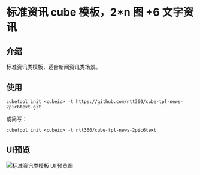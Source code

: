 # 标准资讯 cube 模板，2*n 图 +6 文字资讯

## 介绍
标准资讯类模板，适合新闻资讯类场景。

## 使用
```
cubetool init <cubeid> -t https://github.com/ntt360/cube-tpl-news-2pic6text.git
```
或简写：
```
cubetool init <cubeid> -t ntt360/cube-tpl-news-2pic6text
```

## UI预览
![标准资讯类模板 UI 预览图](https://raw.githubusercontent.com/ntt360/cube-tpl-news-2pic6text/master/ui/ui.png)
